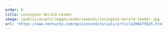 ```yaml
---
order: 0
title: Lexington Herald-Leader
image: /public/assets/images/endorsements/lexington-herald-leader.jpg
url: 'https://www.kentucky.com/opinion/editorials/article288475625.html'
---
```


